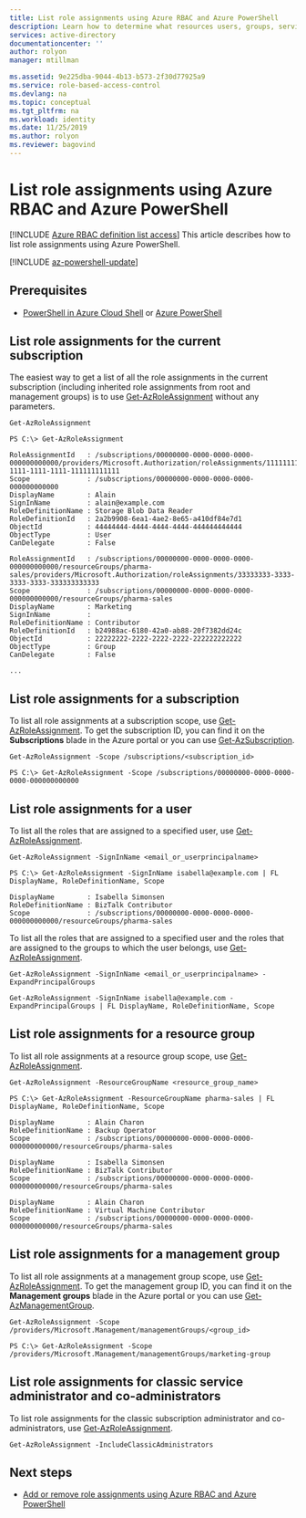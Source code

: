 ```yaml
---
title: List role assignments using Azure RBAC and Azure PowerShell
description: Learn how to determine what resources users, groups, service principals, or managed identities have access to using Azure role-based access control (RBAC) and Azure PowerShell.
services: active-directory
documentationcenter: ''
author: rolyon
manager: mtillman

ms.assetid: 9e225dba-9044-4b13-b573-2f30d77925a9
ms.service: role-based-access-control
ms.devlang: na
ms.topic: conceptual
ms.tgt_pltfrm: na
ms.workload: identity
ms.date: 11/25/2019
ms.author: rolyon
ms.reviewer: bagovind
---
```

# List role assignments using Azure RBAC and Azure PowerShell

[!INCLUDE [Azure RBAC definition list access](../../includes/role-based-access-control-definition-list.md)] This article describes how to list role assignments using Azure PowerShell.

[!INCLUDE [az-powershell-update](../../includes/updated-for-az.md)]

## Prerequisites

- [PowerShell in Azure Cloud Shell](/azure/cloud-shell/overview) or [Azure PowerShell](/powershell/azure/install-az-ps)

## List role assignments for the current subscription

The easiest way to get a list of all the role assignments in the current subscription (including inherited role assignments from root and management groups) is to use [Get-AzRoleAssignment](/powershell/module/az.resources/get-azroleassignment) without any parameters.

```azurepowershell
Get-AzRoleAssignment
```

```Example
PS C:\> Get-AzRoleAssignment

RoleAssignmentId   : /subscriptions/00000000-0000-0000-0000-000000000000/providers/Microsoft.Authorization/roleAssignments/11111111-1111-1111-1111-111111111111
Scope              : /subscriptions/00000000-0000-0000-0000-000000000000
DisplayName        : Alain
SignInName         : alain@example.com
RoleDefinitionName : Storage Blob Data Reader
RoleDefinitionId   : 2a2b9908-6ea1-4ae2-8e65-a410df84e7d1
ObjectId           : 44444444-4444-4444-4444-444444444444
ObjectType         : User
CanDelegate        : False

RoleAssignmentId   : /subscriptions/00000000-0000-0000-0000-000000000000/resourceGroups/pharma-sales/providers/Microsoft.Authorization/roleAssignments/33333333-3333-3333-3333-333333333333
Scope              : /subscriptions/00000000-0000-0000-0000-000000000000/resourceGroups/pharma-sales
DisplayName        : Marketing
SignInName         :
RoleDefinitionName : Contributor
RoleDefinitionId   : b24988ac-6180-42a0-ab88-20f7382dd24c
ObjectId           : 22222222-2222-2222-2222-222222222222
ObjectType         : Group
CanDelegate        : False

...
```

## List role assignments for a subscription

To list all role assignments at a subscription scope, use [Get-AzRoleAssignment](/powershell/module/az.resources/get-azroleassignment). To get the subscription ID, you can find it on the **Subscriptions** blade in the Azure portal or you can use [Get-AzSubscription](/powershell/module/Az.Accounts/Get-AzSubscription).

```azurepowershell
Get-AzRoleAssignment -Scope /subscriptions/<subscription_id>
```

```Example
PS C:\> Get-AzRoleAssignment -Scope /subscriptions/00000000-0000-0000-0000-000000000000
```

## List role assignments for a user

To list all the roles that are assigned to a specified user, use [Get-AzRoleAssignment](/powershell/module/az.resources/get-azroleassignment).

```azurepowershell
Get-AzRoleAssignment -SignInName <email_or_userprincipalname>
```

```Example
PS C:\> Get-AzRoleAssignment -SignInName isabella@example.com | FL DisplayName, RoleDefinitionName, Scope

DisplayName        : Isabella Simonsen
RoleDefinitionName : BizTalk Contributor
Scope              : /subscriptions/00000000-0000-0000-0000-000000000000/resourceGroups/pharma-sales
```

To list all the roles that are assigned to a specified user and the roles that are assigned to the groups to which the user belongs, use [Get-AzRoleAssignment](/powershell/module/az.resources/get-azroleassignment).

```azurepowershell
Get-AzRoleAssignment -SignInName <email_or_userprincipalname> -ExpandPrincipalGroups
```

```Example
Get-AzRoleAssignment -SignInName isabella@example.com -ExpandPrincipalGroups | FL DisplayName, RoleDefinitionName, Scope
```

## List role assignments for a resource group

To list all role assignments at a resource group scope, use [Get-AzRoleAssignment](/powershell/module/az.resources/get-azroleassignment).

```azurepowershell
Get-AzRoleAssignment -ResourceGroupName <resource_group_name>
```

```Example
PS C:\> Get-AzRoleAssignment -ResourceGroupName pharma-sales | FL DisplayName, RoleDefinitionName, Scope

DisplayName        : Alain Charon
RoleDefinitionName : Backup Operator
Scope              : /subscriptions/00000000-0000-0000-0000-000000000000/resourceGroups/pharma-sales

DisplayName        : Isabella Simonsen
RoleDefinitionName : BizTalk Contributor
Scope              : /subscriptions/00000000-0000-0000-0000-000000000000/resourceGroups/pharma-sales

DisplayName        : Alain Charon
RoleDefinitionName : Virtual Machine Contributor
Scope              : /subscriptions/00000000-0000-0000-0000-000000000000/resourceGroups/pharma-sales
```

## List role assignments for a management group

To list all role assignments at a management group scope, use [Get-AzRoleAssignment](/powershell/module/az.resources/get-azroleassignment). To get the management group ID, you can find it on the **Management groups** blade in the Azure portal or you can use [Get-AzManagementGroup](/powershell/module/az.resources/get-azmanagementgroup).

```azurepowershell
Get-AzRoleAssignment -Scope /providers/Microsoft.Management/managementGroups/<group_id>
```

```Example
PS C:\> Get-AzRoleAssignment -Scope /providers/Microsoft.Management/managementGroups/marketing-group
```

## List role assignments for classic service administrator and co-administrators

To list role assignments for the classic subscription administrator and co-administrators, use [Get-AzRoleAssignment](/powershell/module/az.resources/get-azroleassignment).

```azurepowershell
Get-AzRoleAssignment -IncludeClassicAdministrators
```

## Next steps

- [Add or remove role assignments using Azure RBAC and Azure PowerShell](role-assignments-powershell.md)
